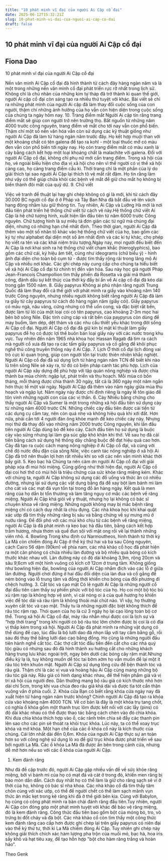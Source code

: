 ```yaml
---
title: "10 phát minh vĩ đại của người Ai Cập cổ đại"
date: 2025-06-12T15:32:21Z
slug: 10-phat-minh-vi-dai-cua-nguoi-ai-cap-co-dai
draft: false
---
```


## 10 phát minh vĩ đại của người Ai Cập cổ đại

## Fiona Dao

10 phát minh vĩ đại của người Ai Cập cổ đại

Nền văn minh Ai Cập cổ đại đã hình thành từ cách đây hàng ngàn năm và là một trong những nền văn minh cổ đại phát triển rực rỡ nhất trong lịch sử. Không chỉ là chủ nhân của những kim tự tháp đã trở thành kì quan thế giới, người Ai cập cổ đại còn sáng tạo ra nhiều thứ tuyệt vời khác. Bài viết sẽ chỉ ra những phát minh của người Ai cập đã làm thay đổi cuộc sống của con người, thậm chí những ảnh hưởng của họ vẫn còn hiện diện trong cuộc sống của chúng ta ngày hôm nay.
10. Trang điểm mắt
Người Ai cập tin rằng trang điểm mắt sẽ giúp con người trở nên trường thọ. Bắt nguồn từ những năm 4000 trước công nguyên, trang điểm vẽ mắt cho tới nay vẫn còn phổ biến. Thậm chí một số nền văn hóa vẫn còn sử dụng các kỹ thuật giống như người Ai Cập đã làm từ hàng ngàn năm trước đây. Họ kết hợp muội than với một khoáng chất có tên galena để tạo ra kohl - một loại thuốc mỡ có màu đen vẫn còn phổ biến tới ngày nay. Họ còn trang điểm mắt có màu xanh lá cây bằng cách kết hợp một loại khoáng chất là malachite với galena.
Đối với người Ai Cập cổ đại, không chỉ phụ nữ mới cần trang điểm. Trong xã hội của họ, vẻ ngoài biểu hiện cho địa vị xã hội cho nên vì thế người có vị thế xã hội càng cao, họ càng trang điểm cầu kì. Thời trang chỉ là một phần của lý do giải thích tại sao người Ai Cập lại thích tô vẽ mắt rất đậm. Họ tin rằng làm như vậy có thể giúp chữa khỏi các bệnh về mắt để giữ cho mắt họ không bị biến thành đôi mắt của quỹ dữ.
9. Chữ viết

Việc vẽ tranh để thuật lại hay ghi chép không có gì là mới, khi từ cách đây 30.000 BC người cổ đại ở ở Pháp và Tây Ban Nha đã bắt đầu vẽ lên vách hang động nhằm lưu giữ thông tin. Tuy nhiên, Ai Cập và Lưỡng Hà mới là nơi đầu tiên phát triển hệ thống chữ viết từ cách vẽ này.Hệ thống chữ viết Ai Cập là hệ chữ tượng hình, xuất hiện lần đầu tiên từ năm 6000 trước Công nguyên. Chữ tượng hình là sự miêu tả đơn giản các từ ngữ mà chúng đại diện, nhưng có những hạn chế nhất định. Theo thời gian, người Ai Cập đã thêm vào một số nhân tố khác vào hệ thống chữ viết của họ, bao gồm các ký tự như alphabet đại diện một số âm nhất định và các kí tự khác, cho phép họ viết ra tên và các khái niệm trừu tượng.Ngày nay, mọi người đều biết đến Ai Cập là nơi khai sinh ra hệ thống chữ viết chạm khắc (hieroglyphics), bao gồm các chữ cái, ký hiệu âm tiết, cũng như ideograms (chữ biểu ý) - hình ảnh đại diện cho toàn bộ cụm từ - được tìm thấy rộng rãi trong lăng mộ Ai Cập và nhiều nơi khác. Các ghi chép này cung cấp cho chúng ta hiểu biết về xã hội Ai Cập cổ đại từ chính trị đến văn hóa. Sau này học giả người Pháp Jean-Francois Champollion tìm thấy phiến đá Rosetta và giải mã thành công, đánh dấu sự kết thúc của thời kỳ đầy bí ẩn về Ai cập cổ đại đã kéo dài trong gần 1500 năm.
8. Giấy papyrus
Không ai phủ nhận rằng người Trung Quốc đã làm thay đổi cả thế giới với phát minh ra giấy vào khoảng năm 140 trước Công nguyên, nhưng nhiều người không biết rằng người Ai Cập đã làm ra giấy từ cây papyrus từ cách đó hàng ngàn năm (giấy cói). Giấy papyrus có màu ngà, nâu vàng, cứng nhưng có thể uốn cong, và đặc biệt rất bền, được làm từ lõi của một loại cói có tên papyrus, cao khoảng 2-3m mọc hai bên bờ sông Nile. Đặc tính cứng cáp và rất bền của paypyrus còn dùng để may buồm, làm dép, dệt thảm và các nhu cầu thiết yếu khác trong đời sống Ai Cập cổ đại.
Người Ai Cập cổ đại đã giữ kín bí mật kĩ thuật làm giấy papyrus để họ có được lợi thế buôn bán loại giấy này với các nước trong khu vực. Tuy nhiên đến năm 1965 nhà khoa học Hassan Ragab đã tìm ra cách mà người cổ xưa đã tạo ra các tấm giấy papyrus và cố gắng để khôi phục nghề thủ công truyền thống này ở Ai Cập.
7. Lịch
Ở thời cổ đại lịch đóng vai trò cực kì quan trọng, giúp con người tồn tại trước thiên nhiên khắc nghiệt. Người Ai Cập cổ đại đã sử dụng lịch từ hàng ngàn năm TCN để biết khi nào lũ trên sông Nile sẽ xảy ra, từ đó có biện pháp canh tác phù hợp.
Lịch của người Ai Cập xây dựng để phù hợp với tập quán nông nghiệp và được chia thành ba mùa chính: ngập lụt, phát triển và thu hoạch. Mỗi mùa có bốn tháng, mỗi tháng được chia thành 30 ngày, tất cả là 360 ngày một năm ngắn hơn thực tế một vài ngày. Người Ai Cập đã thêm vào năm ngày giữa mùa thu hoạch và ngập lụt. Năm ngày này được chỉ định riêng là ngày lễ tôn giáo để tôn vinh những người con của các vị thần.
6. Cày
Nhiều bằng chứng cho thấy người Ai Cập và Sumer là một trong những xã hội đầu tiên sử dụng cày từ những năm 4000 trước CN. Những chiếc cày đầu tiên được cải tiến từ các dụng cụ cầm tay, nên còn quá nhẹ và không hiệu quả khi xới đất. Hơn nữa, phải cần tới 4 người đàn ông khỏe mạnh để kéo chiếc cày này.
Nhưng mọi thứ đã thay đổi vào những năm 2000 trước Công nguyên, khi lần đầu tiên người Ai Cập dùng bò để kéo cày. Cách đầu tiên họ sử dụng là buộc cày vào sừng nhưng lại làm gia súc gặp khó khăn khi thở. Về sau họ đã cải tiến bằng cách sử dụng hệ thống dây chằng buộc để đạt hiệu quả cao hơn. Cày đã tạo ra cuộc cách mạng nông nghiệp ở Ai Cập cổ đại, và cùng với chế độ nước đều đặn của sông Nile, việc canh tác nông nghiệp ở xã hội Ai Cập đã trở nên thuận lợi hơn rất nhiều khi so với các nền văn minh khác thời bấy giờ.
 5. Kẹo bạc hà
Chúng ta nên cảm ơn người Ai Cập cổ đại với giải pháp xóa đi mùi hôi miệng. Cũng giống như thời hiện đại, người Ai Cập cổ đại coi hơi thở có mùi hôi là triệu chứng của sức khỏe răng miệng kém. Khác với chúng ta, người Ai Cập không sử dụng các đồ uống và thức ăn có nhiều đường, nhưng lại sử dụng các vật dụng bằng đá để xay bột làm bánh mì làm cho cát và các mạt đá vụn tồn tại trong đồ ăn hàng ngày. Kết quả là men răng của họ dần bị tổn thương và làm tăng nguy cơ mắc các bệnh về răng miệng.
Người Ai Cập khá giỏi về y thuật, nhưng họ lại không có bác sĩ chuyên khoa về răng miệng. Những người không may bị mắc bệnh răng miệng chỉ có cách duy nhất là chịu đựng. Các nhà khoa học khi khai quật xác ướp đã tìm thấy những răng bị sâu và bằng chứng về sự mưng mủ ở nướu răng. Để đối phó với các mùi khó chịu từ các bệnh về răng miệng, người Ai Cập là đã phát minh ra kẹo bạc hà đầu tiên, bằng cách kết hợp trầm hương, nhựa thơm và quế đun sôi với mật ong rồi vê lại thành những viên nhỏ.
4. Bowling
Trong khu định cư Narmoutheos, hình thành từ thời kỳ La Mã còn chiếm đóng Ai Cập ở thế kỷ thứ hai và ba sau Công nguyên, cách Cairo 56 dặm (90km) về phía nam, các nhà khảo cổ học đã phát hiện ra một căn phòng có chứa nhiều làn đường và bộ nhiều quả bóng có kích thước khác nhau với. Làn đường này có độ dài khoảng 3,9m, rộng 20cm và sâu 9,6cm với một hình vuông có kích cỡ 12cm ở trung tâm.
Không giống như bowling hiện đại, bowling của người Ai Cập nhắm đích vào các lỗ ở giữa làn đường. Người chơi đứng ở hai đầu đối diện của làn đua và cố gắng để ném bóng vào lỗ trung tâm và đồng thời khiến cho bóng của đối phương đi chệch hướng.
3. Cắt tóc và cạo mặt
Có lẽ người Ai Cập là những người cổ đại đầu tiên cảm thấy sự phiền phức với bộ tóc của họ. Họ coi một bộ tóc bù xù rậm rạp là không hợp vệ sinh, vì cái nóng oi ả của quê hương họ khiến việc để tóc dài và râu rậm là không thoải mái chút nào. Vì vậy, họ thường xuyên cắt tóc và cạo mặt. Thầy tu là những người đặc biệt không thích để râu tóc rậm rạp. Thói quen của họ là cứ 3 ngày họ lại cạo lông toàn bộ cơ thể. Trong xã hội Ai Cập cổ đại, mày râu nhẵn nhụi được coi là lịch sự và “hợp thời trang” trong khi người có bộ râu tóc lởm chởm được bị coi là có địa vị thấp kém trong xã hội.
Người Ai Cập đã phát minh ra những vật dụng có thể dùng để cạo, lúc đầu là bộ lưỡi dao đá nhọn lắp với tay cầm bằng gỗ, rồi sau đó thay thế bằng lưỡi dao cạo bằng đồng. Họ cũng là những người đầu tiên hành nghề cắt tóc. Các thợ cắt tóc đầu tiên đến cắt cho các nhà quý tộc giàu có nhưng sau đó đã hình thành xu hướng cắt cho những khách hàng trung lưu khác ngoài trời, ngay bên dưới các bóng cây râm mát.Nhưng điều kỳ lạ là, tuy không muốn dể tóc tai bờm xờm họ vẫn muốn để lại một ít râu tóc trên khuôn mặt. Người Ai Cập sử dụng lông cừu để bện thành tóc và râu giả. Thậm chí là các vị vua và hoàng hậu Ai Cập cũng mang những bộ râu tóc giả này. Râu giả có hình dạng khác nhau, để thể hiện phẩm giá và vị trí xã hội của người đeo. Dân thường mang bộ râu giả có kích thước nhỏ hơn dài chỉ 5cm, trong khi vua chúa đeo râu giả khá dài và được tỉa tót cẩn thận vuông vắn ở phía cuối.
2. Khóa cửa
Bạn có biết rằng khóa cửa ngày nay đã xuất hiện từ hàng ngàn năm trước không? Chính người Ai Cập đã tạo ra khóa cửa vào khoảng năm 4000 TCN. Về cơ bản là đây là một khóa trụ tang chốt, có nghĩa ổ khóa gồm một thanh trục lõm được kết nối với các lẫy (pins) có độ dài khác nhau có thể được thao tác bằng cách chèn vào đó chìa khóa. Khi đưa chìa khóa thích hợp vào ổ, các rãnh trên chìa sẽ đẩy các thanh pin lên sao cho các pin sẽ thoát ra khỏi trục khóa. Lúc này, ta có thể xoay trục khóa và mở khóa.
Một hạn chế của các ổ khóa cổ này là kích thước của chúng. Cái lớn nhất dài đến 0,6m. Khóa của người Ai Cập thực sự an toàn hơn so với công nghệ sử dụng lò xo để giữ trục khóa được phát triển về sau bởi người La Mã. Các ổ khóa La Mã đã được ẩn bên trong cánh cửa, nhưng dễ mở hơn nếu so với các ổ khóa của người Ai Cập.
1. Kem đánh răng

Như đã đề cập trước đó, người Ai Cập gặp nhiều vấn đề về sức khỏe răng miệng, bởi vì bánh mì của họ có mạt đá và cát ở trong đó, khiến men răng bị bào mòn dần dần. Cách duy nhất họ có thể làm là giữ cho răng sạch sẽ vì ở thời của họ, không có bác sĩ nha khoa. Các nhà khảo cổ đã tìm thấy tăm chôn cùng với xác ướp, có thể để người chết có thể làm sạch mảnh vụn thức ăn mắc kẹt trong kẽ răng khi đã ở thế giới bên kia. Cùng với Babylon, họ cũng có công phát minh ra bàn chải đánh răng đầu tiên.Tuy nhiên, người Ai Cập còn đóng góp một phát minh tuyệt vời khác để bảo vệ răng miệng, đó là kem đánh răng. Công thức đầu tiên bao gồm bột của móng bò, tro, vỏ trứng bị đốt cháy và đá bột. Các nhà khảo cổ còn tìm thấy một công thức kem đánh răng cao cấp hơn được ghi chép lại trên giấy papyrus có niên đại vào thế kỷ thứ tư, thời kì La Mã chiếm đóng Ai Cập. Tuy nhiên ghi chép này không giải thích chích xác hàm lượng pha trộn của muối mỏ, bạc hà, hoa iris sấy khô và hạt tiêu xay, để tạo hỗn hợp "bột cho hàm răng trắng và hoàn hảo".
 
Theo Genk